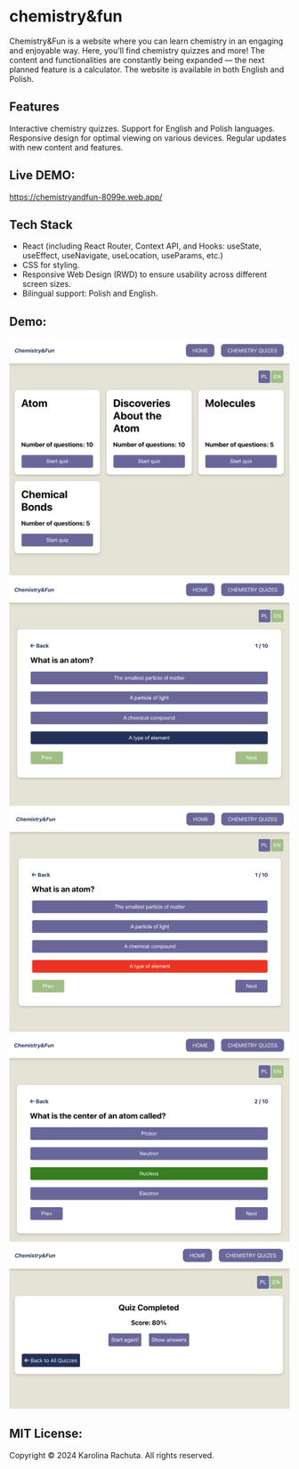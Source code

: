 # chemistry&fun

Chemistry&Fun is a website where you can learn chemistry in an engaging and enjoyable way. Here, you'll find chemistry quizzes and more! The content and functionalities are constantly being expanded — the next planned feature is a calculator. The website is available in both English and Polish.

## Features

Interactive chemistry quizzes.
Support for English and Polish languages.
Responsive design for optimal viewing on various devices.
Regular updates with new content and features.

## Live DEMO:

https://chemistryandfun-8099e.web.app/

## Tech Stack

-   React (including React Router, Context API, and Hooks: useState, useEffect, useNavigate, useLocation, useParams, etc.)
-   CSS for styling.
-   Responsive Web Design (RWD) to ensure usability across different screen sizes.
-   Bilingual support: Polish and English.

## Demo:

![screenshot](client/src/assets/desktop1.png)
![screenshot](client/src/assets/desktop2.png)
![screenshot](client/src/assets/desktop3.png)
![screenshot](client/src/assets/desktop4.png)
![screenshot](client/src/assets/desktop5.png)

## MIT License:

Copyright © 2024 Karolina Rachuta. All rights reserved.
